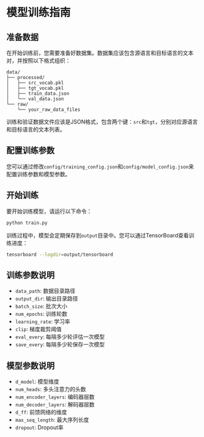 # 模型训练指南

## 准备数据

在开始训练前，您需要准备好数据集。数据集应该包含源语言和目标语言的文本对，并按照以下格式组织：

```
data/
├── processed/
│   ├── src_vocab.pkl
│   ├── tgt_vocab.pkl
│   ├── train_data.json
│   └── val_data.json
└── raw/
    └── your_raw_data_files
```

训练和验证数据文件应该是JSON格式，包含两个键：`src`和`tgt`，分别对应源语言和目标语言的文本列表。

## 配置训练参数

您可以通过修改`config/training_config.json`和`config/model_config.json`来配置训练参数和模型参数。

## 开始训练

要开始训练模型，请运行以下命令：

```bash
python train.py
```

训练过程中，模型会定期保存到`output`目录中。您可以通过TensorBoard查看训练进度：

```bash
tensorboard --logdir=output/tensorboard
```

## 训练参数说明

- `data_path`: 数据目录路径
- `output_dir`: 输出目录路径
- `batch_size`: 批次大小
- `num_epochs`: 训练轮数
- `learning_rate`: 学习率
- `clip`: 梯度裁剪阈值
- `eval_every`: 每隔多少轮评估一次模型
- `save_every`: 每隔多少轮保存一次模型

## 模型参数说明

- `d_model`: 模型维度
- `num_heads`: 多头注意力的头数
- `num_encoder_layers`: 编码器层数
- `num_decoder_layers`: 解码器层数
- `d_ff`: 前馈网络的维度
- `max_seq_length`: 最大序列长度
- `dropout`: Dropout率
